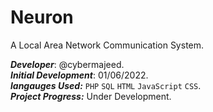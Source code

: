 # Neuron
A Local Area Network Communication System.

**_Developer_**: @cybermajeed. 
<br>
**_Initial Development_**: 01/06/2022. 
<br>
**_langauges Used:_** `PHP` `SQL` `HTML` `JavaScript` `CSS`.
<br>
**_Project Progress:_** Under Development.
